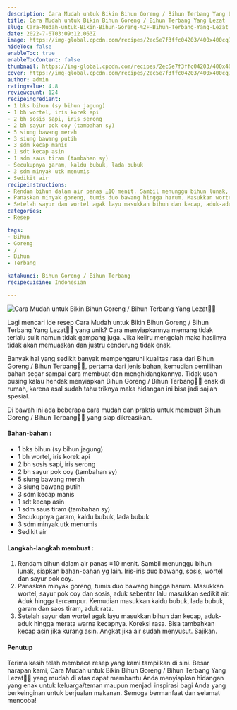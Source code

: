 ```yaml
---
description: Cara Mudah untuk Bikin Bihun Goreng / Bihun Terbang Yang Lezat"
title: Cara Mudah untuk Bikin Bihun Goreng / Bihun Terbang Yang Lezat
slug: Cara-Mudah-untuk-Bikin-Bihun-Goreng-%2F-Bihun-Terbang-Yang-Lezat
date: 2022-7-6T03:09:12.063Z
image: https://img-global.cpcdn.com/recipes/2ec5e7f3ffc04203/400x400cq70/photo.jpg
hideToc: false
enableToc: true
enableTocContent: false
thumbnail: https://img-global.cpcdn.com/recipes/2ec5e7f3ffc04203/400x400cq70/photo.jpg
cover: https://img-global.cpcdn.com/recipes/2ec5e7f3ffc04203/400x400cq70/photo.jpg
author: admin
ratingvalue: 4.8
reviewcount: 124
recipeingredient:
- 1 bks bihun (sy bihun jagung)
- 1 bh wortel, iris korek api
- 2 bh sosis sapi, iris serong
- 2 bh sayur pok coy (tambahan sy)
- 5 siung bawang merah
- 3 siung bawang putih
- 3 sdm kecap manis
- 1 sdt kecap asin
- 1 sdm saus tiram (tambahan sy)
- Secukupnya garam, kaldu bubuk, lada bubuk
- 3 sdm minyak utk menumis
- Sedikit air
recipeinstructions:
- Rendam bihun dalam air panas ±10 menit. Sambil menunggu bihun lunak, siapkan bahan-bahan yg lain. Iris-iris duo bawang, sosis, wortel dan sayur pok coy.
- Panaskan minyak goreng, tumis duo bawang hingga harum. Masukkan wortel, sayur pok coy dan sosis, aduk sebentar lalu masukkan sedikit air. Aduk hingga tercampur. Kemudian masukkan kaldu bubuk, lada bubuk, garam dan saos tiram, aduk rata.
- Setelah sayur dan wortel agak layu masukkan bihun dan kecap, aduk-aduk hingga merata warna kecapnya. Koreksi rasa. Bisa tambahkan kecap asin jika kurang asin. Angkat jika air sudah menyusut. Sajikan.
categories:
- Resep

tags:
- Bihun
- Goreng
- /
- Bihun
- Terbang

katakunci: Bihun Goreng / Bihun Terbang
recipecuisine: Indonesian

---
```


![Cara Mudah untuk Bikin Bihun Goreng / Bihun Terbang Yang Lezat👩‍🍳](https://img-global.cpcdn.com/recipes/2ec5e7f3ffc04203/400x400cq70/photo.jpg)

Lagi mencari ide resep Cara Mudah untuk Bikin Bihun Goreng / Bihun Terbang Yang Lezat👩‍🍳 yang unik? Cara menyiapkannya memang tidak terlalu sulit namun tidak gampang juga. Jika keliru mengolah maka hasilnya tidak akan memuaskan dan justru cenderung tidak enak.

Banyak hal yang sedikit banyak mempengaruhi kualitas rasa dari Bihun Goreng / Bihun Terbang👩‍🍳, pertama dari jenis bahan, kemudian pemilihan bahan segar sampai cara membuat dan menghidangkannya. Tidak usah pusing kalau hendak menyiapkan Bihun Goreng / Bihun Terbang👩‍🍳 enak di rumah, karena asal sudah tahu triknya maka hidangan ini bisa jadi sajian spesial.

Di bawah ini ada beberapa cara mudah dan praktis untuk membuat Bihun Goreng / Bihun Terbang👩‍🍳 yang siap dikreasikan.

<!--inarticleads1-->

#### Bahan-bahan :

- 1 bks bihun (sy bihun jagung)
- 1 bh wortel, iris korek api
- 2 bh sosis sapi, iris serong
- 2 bh sayur pok coy (tambahan sy)
- 5 siung bawang merah
- 3 siung bawang putih
- 3 sdm kecap manis
- 1 sdt kecap asin
- 1 sdm saus tiram (tambahan sy)
- Secukupnya garam, kaldu bubuk, lada bubuk
- 3 sdm minyak utk menumis
- Sedikit air

<!--inarticleads2-->

#### Langkah-langkah membuat :

1. Rendam bihun dalam air panas ±10 menit. Sambil menunggu bihun lunak, siapkan bahan-bahan yg lain. Iris-iris duo bawang, sosis, wortel dan sayur pok coy.
1. Panaskan minyak goreng, tumis duo bawang hingga harum. Masukkan wortel, sayur pok coy dan sosis, aduk sebentar lalu masukkan sedikit air. Aduk hingga tercampur. Kemudian masukkan kaldu bubuk, lada bubuk, garam dan saos tiram, aduk rata.
1. Setelah sayur dan wortel agak layu masukkan bihun dan kecap, aduk-aduk hingga merata warna kecapnya. Koreksi rasa. Bisa tambahkan kecap asin jika kurang asin. Angkat jika air sudah menyusut. Sajikan.

#### Penutup

Terima kasih telah membaca resep yang kami tampilkan di sini. Besar harapan kami, Cara Mudah untuk Bikin Bihun Goreng / Bihun Terbang Yang Lezat👩‍🍳 yang mudah di atas dapat membantu Anda menyiapkan hidangan yang enak untuk keluarga/teman maupun menjadi inspirasi bagi Anda yang berkeinginan untuk berjualan makanan. Semoga bermanfaat dan selamat mencoba!